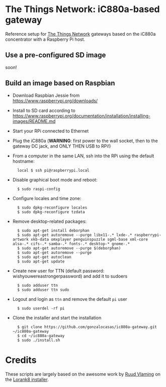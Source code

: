 # The Things Network: iC880a-based gateway

Reference setup for [The Things Network](http://thethingsnetwork.org/) gateways based on the iC880a concentrator with a Raspberry Pi host.


## Use a pre-configured SD image

soon!

## Build an image based on Raspbian

- Download Raspbian Jessie from https://www.raspberrypi.org/downloads/
- Install to SD card according to https://www.raspberrypi.org/documentation/installation/installing-images/README.md
- Start your RPi connected to Ethernet
- Plug the iC880a (**WARNING**: first power to the wall socket, then to the gateway DC jack, and ONLY THEN USB to RPi!)
- From a computer in the same LAN, ssh into the RPi using the default hostname:

        local $ ssh pi@raspberrypi.local

- Disable graphical boot mode and reboot:

        $ sudo raspi-config

- Configure locales and time zone:

        $ sudo dpkg-reconfigure locales
        $ sudo dpkg-reconfigure tzdata

- Remove desktop-related packages:

        $ sudo apt-get install deborphan
        $ sudo apt-get autoremove --purge libx11-.* lxde-.* raspberrypi-artwork xkb-data omxplayer penguinspuzzle sgml-base xml-core alsa-.* cifs-.* samba-.* fonts-.* desktop-* gnome-.*
        $ sudo apt-get autoremove --purge $(deborphan)
        $ sudo apt-get autoremove --purge
        $ sudo apt-get autoclean
        $ sudo apt-get update

- Create new user for TTN (default password: wishyouwereastrongerpassword) and add it to sudoers

        $ sudo adduser ttn 
        $ sudo adduser ttn sudo

- Logout and login as `ttn` and remove the default `pi` user

        $ sudo userdel -rf pi

- Clone the installer and start the installation

        $ git clone https://github.com/gonzalocasas/ic880a-gateway.git ~/ic880a-gateway
        $ cd ~/ic880a-gateway
        $ sudo ./install.sh


# Credits

These scripts are largely based on the awesome work by [Ruud Vlaming](https://github.com/devlaam) on the [Lorank8 installer](https://github.com/Ideetron/Lorank).